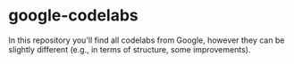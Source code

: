 # google-codelabs
In this repository you'll find all codelabs from Google, however they can be slightly different (e.g., in terms of structure, some improvements).

